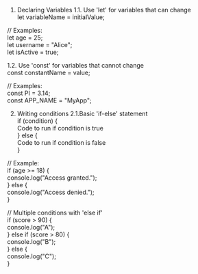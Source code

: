 1. Declaring Variables
1.1. Use 'let' for variables that can change  
let variableName = initialValue;  

// Examples:  
let age = 25;  
let username = "Alice";  
let isActive = true;  

1.2. Use 'const' for variables that cannot change  
const constantName = value;  

// Examples:  
const PI = 3.14;  
const APP_NAME = "MyApp"; 

2. Writing conditions
2.1.Basic 'if-else' statement  
if (condition) {  
 Code to run if condition is true  
} else {  
 Code to run if condition is false  
}  

// Example:  
if (age >= 18) {  
  console.log("Access granted.");  
} else {  
  console.log("Access denied.");  
}  

// Multiple conditions with 'else if'  
if (score > 90) {  
  console.log("A");  
} else if (score > 80) {  
  console.log("B");  
} else {  
  console.log("C");  
}  

